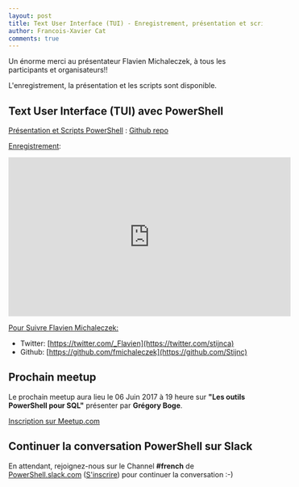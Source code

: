 ```yaml
---
layout: post
title: Text User Interface (TUI) - Enregistrement, présentation et scripts
author: Francois-Xavier Cat
comments: true
---
```


Un énorme merci au présentateur Flavien Michaleczek, à tous les participants et organisateurs!!

L'enregistrement, la présentation et les scripts sont disponible.

## Text User Interface (TUI) avec PowerShell

<u>Présentation et Scripts PowerShell</u> : [Github repo](https://github.com/FrPSUG/Presentations/)

<u>Enregistrement</u>:
<iframe width="560" height="315" src="https://www.youtube.com/embed/XR06_VOqbGs" frameborder="0" allowfullscreen></iframe>

<u>Pour Suivre Flavien Michaleczek:</u>
* Twitter: [https://twitter.com/_Flavien](https://twitter.com/stijnca)
* Github: [https://github.com/fmichaleczek](https://github.com/Stijnc)


## Prochain meetup
Le prochain meetup aura lieu le 06 Juin 2017 à 19 heure sur <b>"Les outils PowerShell pour SQL"</b> présenter par <b>Grégory Boge</b>.

[Inscription sur Meetup.com](https://www.meetup.com/fr-FR/FrenchPSUG/events/234089613/)

## Continuer la conversation PowerShell sur Slack

En attendant, rejoignez-nous sur le Channel <b>#french</b> de <a href="https://powershell.slack.com/Slack">PowerShell.slack.com</a>  (<a href="http://slack.poshcode.org/">S'inscrire</a>) pour continuer la conversation :-)
